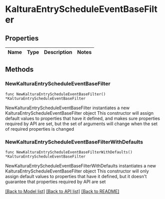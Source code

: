 # KalturaEntryScheduleEventBaseFilter

## Properties

Name | Type | Description | Notes
------------ | ------------- | ------------- | -------------

## Methods

### NewKalturaEntryScheduleEventBaseFilter

`func NewKalturaEntryScheduleEventBaseFilter() *KalturaEntryScheduleEventBaseFilter`

NewKalturaEntryScheduleEventBaseFilter instantiates a new KalturaEntryScheduleEventBaseFilter object
This constructor will assign default values to properties that have it defined,
and makes sure properties required by API are set, but the set of arguments
will change when the set of required properties is changed

### NewKalturaEntryScheduleEventBaseFilterWithDefaults

`func NewKalturaEntryScheduleEventBaseFilterWithDefaults() *KalturaEntryScheduleEventBaseFilter`

NewKalturaEntryScheduleEventBaseFilterWithDefaults instantiates a new KalturaEntryScheduleEventBaseFilter object
This constructor will only assign default values to properties that have it defined,
but it doesn't guarantee that properties required by API are set


[[Back to Model list]](../README.md#documentation-for-models) [[Back to API list]](../README.md#documentation-for-api-endpoints) [[Back to README]](../README.md)


